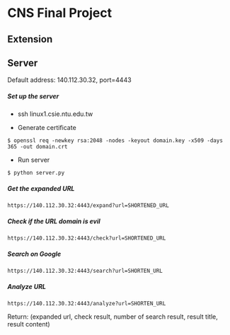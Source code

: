 # CNS Final Project

## Extension

## Server

Default address: 140.112.30.32, port=4443

##### Set up the server
* ssh linux1.csie.ntu.edu.tw

* Generate certificate
```
$ openssl req -newkey rsa:2048 -nodes -keyout domain.key -x509 -days 365 -out domain.crt
```

* Run server
```
$ python server.py
```

##### Get the expanded URL
```
https://140.112.30.32:4443/expand?url=SHORTENED_URL
```

##### Check if the URL domain is evil
```
https://140.112.30.32:4443/check?url=SHORTENED_URL
```

##### Search on Google
```
https://140.112.30.32:4443/search?url=SHORTEN_URL
```

##### Analyze URL
```
https://140.112.30.32:4443/analyze?url=SHORTEN_URL
```
Return: (expanded url, check result, number of search result, result title, result content)
